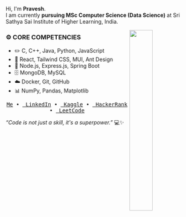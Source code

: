 Hi, I'm **Pravesh**.  
I am currently **pursuing MSc Computer Science (Data Science)** at Sri Sathya Sai Institute of Higher Learning, India.

<picture>
    <img align="right" width="35%" src="http://github-profile-summary-cards.vercel.app/api/cards/stats?username=PraveshSubba&theme=tokyonight">
</picture>

### ⚙️ CORE COMPETENCIES
- ✏️ C, C++, Java, Python, JavaScript  
- 🎨 React, Tailwind CSS, MUI, Ant Design  
- 🔧 Node.js, Express.js, Spring Boot  
- 🗄️ MongoDB, MySQL
- ☁️ Docker, Git, GitHub
- 📊 NumPy, Pandas, Matplotlib


  
<p align='center'>
  <samp>
    <a href="https://portfolio-pravesh-subbas-projects.vercel.app/">Me</a> • 
    <a href="https://www.linkedin.com/in/pravesh-subba-53426a24b">&nbsp;LinkedIn</a> • 
    <a href="https://www.kaggle.com/praveshsubba">&nbsp;Kaggle</a> • 
    <a href="https://www.hackerrank.com/profile/praveshsubba81">&nbsp;HackerRank</a> •
    <a href="https://leetcode.com/u/fenduwa/">&nbsp;LeetCode</a>
  </samo>
</p>

*“Code is not just a skill, it's a superpower.”* 💻✨ 
